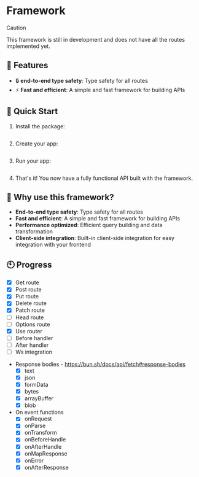 # Framework

> [!CAUTION]
> This framework is still in development and does not have all the routes implemented yet.

## 🌟 Features

- 🔒 **end-to-end type safety**: Type safety for all routes
- ⚡ **Fast and efficient**: A simple and fast framework for building APIs

## 🚀 Quick Start

1. Install the package:

```bash

```

2. Create your app:

```typescript

```

3. Run your app:

```bash

```

4. That's it! You now have a fully functional API built with the framework.

## 🌟 Why use this framework?

- **End-to-end type safety**: Type safety for all routes
- **Fast and efficient**: A simple and fast framework for building APIs
- **Performance optimized**: Efficient query building and data transformation
- **Client-side integration**: Built-in client-side integration for easy integration with your frontend

## 🕙 Progress

- [x] Get route
- [x] Post route
- [X] Put route
- [X] Delete route
- [X] Patch route
- [ ] Head route
- [ ] Options route
- [x] Use router
- [ ] Before handler
- [ ] After handler
- [ ] Ws integration
- Response bodies - https://bun.sh/docs/api/fetch#response-bodies
    - [x] text
    - [x] json
    - [x] formData
    - [x] bytes
    - [x] arrayBuffer
    - [x] blob
- On event functions
    - [x] onRequest
    - [x] onParse
    - [x] onTransform
    - [x] onBeforeHandle
    - [x] onAfterHandle
    - [x] onMapResponse
    - [x] onError
    - [x] onAfterResponse
